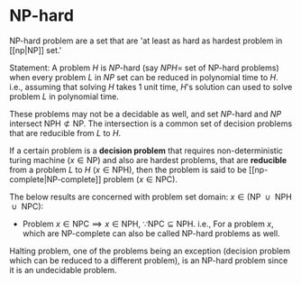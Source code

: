 # NP-hard
NP-hard problem are a set that are 'at least as hard as hardest problem in [[np|NP]] set.'

Statement:
A problem $H$ is $NP$-hard (say $NPH$= set of NP-hard problems) when every problem $L$ in $NP$ set can be reduced in polynomial time to $H$.
i.e., assuming that solving $H$ takes 1 unit time, $H$'s solution can used to solve problem $L$ in polynomial time.

These problems may not be a decidable as well, and set $NP$-hard and $NP$ intersect $\text{NPH}\not\subset\text{NP}$. The intersection is a common set of decision problems that are reducible from $L$ to $H$.

If a certain problem is a **decision problem** that requires non-deterministic turing machine ($x\in \text{NP}$) and also are hardest problems, that are **reducible** from a problem $L$ to $H$ ($x\in \text{NPH}$), then the problem is said to be [[np-complete|NP-complete]] problem ($x \in \text{NPC}$).

The below results are concerned with problem set domain: 
$x\in(\text{NP }\cup\text{ NPH }\cup\text{ NPC})$:
- Problem $x\in \text{NPC} \implies x\in \text{NPH},\ \because \text{NPC}\subseteq\text{NPH}$.
i.e., For a problem $x$, which are NP-complete can also be called NP-hard problems as well. 

Halting problem, one of the problems being an exception (decision problem which can be reduced to a different problem), is an $\text{NP}$-hard problem since it is an undecidable problem.



